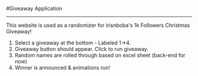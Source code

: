 #Giveaway Application

---

This website is used as a randomizer for irisnboba's 1k Followers Christmas Giveaway!  

1. Select a giveaway at the bottom - Labeled 1->4.
2. Giveaway button should appear. Click to run giveaway.
3. Random names are rolled through based on excel sheet (back-end for now)
4. Winner is announced & animations run! 